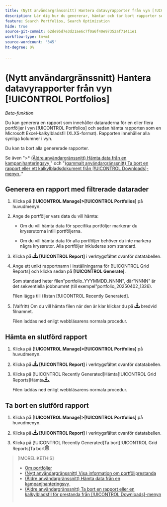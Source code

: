 ```yaml
---
title: (Nytt användargränssnitt) Hantera datavyrapporter från vyn [!UICONTROL Portfolios]
description: Lär dig hur du genererar, hämtar och tar bort rapporter som innehåller datarader för en eller flera portföljer i vyn [!UICONTROL Portfolios].
feature: Search Portfolios, Search Optimization
hide: true
source-git-commit: 62de95d7e3d21ae6c7f0a6f40e97352af71411e1
workflow-type: tm+mt
source-wordcount: '345'
ht-degree: 0%

---
```


# (Nytt användargränssnitt) Hantera datavyrapporter från vyn [!UICONTROL Portfolios]

*Beta-funktion*

Du kan generera en rapport som innehåller dataraderna för en eller flera portföljer i vyn [!UICONTROL Portfolios] och sedan hämta rapporten som en Microsoft Excel-kalkylbladsfil (XLXS-format). Rapporten innehåller alla synliga kolumner i vyn.

Du kan ta bort alla genererade rapporter.

Se även &quot;>* [(Äldre användargränssnitt) Hämta data från en kampanjhanteringsvy &#x200B;](/help/search-social-commerce/common-tasks/navigation-editing-selection/download.md)&quot; och &quot;[(gammalt användargränssnitt) Ta bort en rapport eller ett kalkylbladsdokument från [!UICONTROL Downloads]-menyn &#x200B;](/help/search-social-commerce/common-tasks/navigation-editing-selection/download-delete-data.md).&quot;

## Generera en rapport med filtrerade datarader

1. Klicka på **[!UICONTROL Manage]>[!UICONTROL Portfolios]** på huvudmenyn.

1. Ange de portföljer vars data du vill hämta:

   * Om du vill hämta data för specifika portföljer markerar du kryssrutorna intill portföljerna.

   * Om du vill hämta data för alla portföljer behöver du inte markera några kryssrutor. Alla portföljer inkluderas som standard.

1. Klicka på ![Hämta](/help/search-social-commerce/assets/download.png "Hämta") **[!UICONTROL Report]** i verktygsfältet ovanför datatabellen.

1. Ange ett unikt rapportnamn i inställningarna för [!UICONTROL Grid Reports] och klicka sedan på **[!UICONTROL Generate]**.

   Som standard heter filen&quot;portfolio_YYYMMDD_NNNN&quot;, där&quot;NNNN&quot; är det sekventiella jobbnumret (till exempel&quot;portfolio_20250402_1326).

   Filen läggs till i listan [!UICONTROL Recently Generated].

1. (Valfritt) Om du vill hämta filen när den är klar klickar du på ![Hämta](/help/search-social-commerce/assets/download.png "Hämta") bredvid filnamnet.

   Filen laddas ned enligt webbläsarens normala procedur.

## Hämta en slutförd rapport

1. Klicka på **[!UICONTROL Manage]>[!UICONTROL Portfolios]** på huvudmenyn.

1. Klicka på ![Hämta](/help/search-social-commerce/assets/download.png "Hämta") **[!UICONTROL Report]** i verktygsfältet ovanför datatabellen.

1. Klicka på [!UICONTROL Recently Generated]Hämta[!UICONTROL Grid Reports]Hämta![&#x200B; bredvid filnamnet i listan &#x200B;](/help/search-social-commerce/assets/download.png " i dialogrutan ").

   Filen laddas ned enligt webbläsarens normala procedur.

## Ta bort en slutförd rapport

1. Klicka på **[!UICONTROL Manage]>[!UICONTROL Portfolios]** på huvudmenyn.

1. Klicka på ![Hämta](/help/search-social-commerce/assets/download.png "Hämta") **[!UICONTROL Report]** i verktygsfältet ovanför datatabellen.

1. Klicka på [!UICONTROL Recently Generated]Ta bort[!UICONTROL Grid Reports]Ta bort![&#x200B; bredvid filnamnet i listan &#x200B;](/help/search-social-commerce/assets/delete-new.png " i dialogrutan ").

>[!MORELIKETHIS]
>
>* [Om portföljer](portfolio-about.md)
>* [(Nytt användargränssnitt) Visa information om portföljprestanda](portfolio-details.md)
>* [(Äldre användargränssnitt) Hämta data från en kampanjhanteringsvy &#x200B;](/help/search-social-commerce/common-tasks/navigation-editing-selection/download.md)
>* [(Äldre användargränssnitt) Ta bort en rapport eller en kalkylbladsfil för prestanda från [!UICONTROL Downloads]-menyn &#x200B;](/help/search-social-commerce/common-tasks/navigation-editing-selection/download-delete-data.md)
